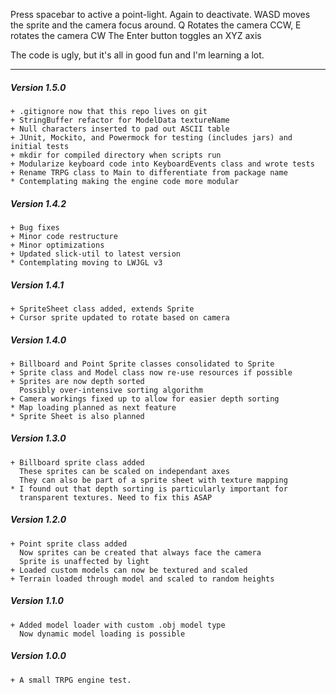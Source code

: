 Press spacebar to active a point-light. Again to deactivate.
WASD moves the sprite and the camera focus around.
Q Rotates the camera CCW, E rotates the camera CW
The Enter button toggles an XYZ axis

The code is ugly, but it's all in good fun and I'm learning a lot.

---

##### Version 1.5.0
```
+ .gitignore now that this repo lives on git
+ StringBuffer refactor for ModelData textureName
+ Null characters inserted to pad out ASCII table
+ JUnit, Mockito, and Powermock for testing (includes jars) and initial tests
+ mkdir for compiled directory when scripts run
+ Modularize keyboard code into KeyboardEvents class and wrote tests
+ Rename TRPG class to Main to differentiate from package name
* Contemplating making the engine code more modular
```
##### Version 1.4.2
```
+ Bug fixes
+ Minor code restructure
+ Minor optimizations
+ Updated slick-util to latest version
* Contemplating moving to LWJGL v3
```
##### Version 1.4.1
```
+ SpriteSheet class added, extends Sprite
+ Cursor sprite updated to rotate based on camera
```
##### Version 1.4.0
```
+ Billboard and Point Sprite classes consolidated to Sprite
+ Sprite class and Model class now re-use resources if possible
+ Sprites are now depth sorted
  Possibly over-intensive sorting algorithm
+ Camera workings fixed up to allow for easier depth sorting
* Map loading planned as next feature
* Sprite Sheet is also planned
```
##### Version 1.3.0
```
+ Billboard sprite class added
  These sprites can be scaled on independant axes
  They can also be part of a sprite sheet with texture mapping
* I found out that depth sorting is particularly important for
  transparent textures. Need to fix this ASAP
```
##### Version 1.2.0
```
+ Point sprite class added
  Now sprites can be created that always face the camera
  Sprite is unaffected by light
+ Loaded custom models can now be textured and scaled
+ Terrain loaded through model and scaled to random heights
```
##### Version 1.1.0
```
+ Added model loader with custom .obj model type
  Now dynamic model loading is possible
```
##### Version 1.0.0
```
+ A small TRPG engine test.
```
